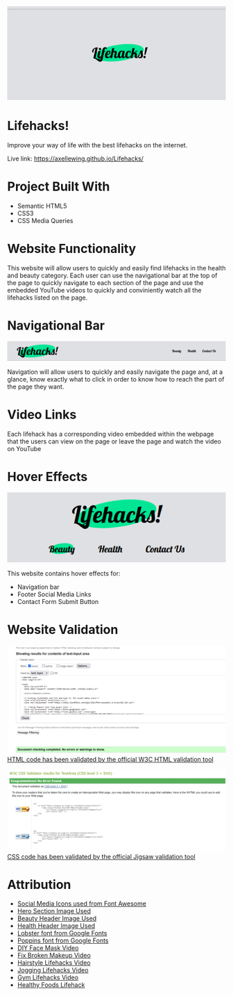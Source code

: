 ![](./assets/screenshots/logo-big.png)

# Lifehacks!

Improve your way of life with the best lifehacks on the internet. 

Live link: https://axellewing.github.io/Lifehacks/

# Project Built With

- Semantic HTML5
- CSS3
- CSS Media Queries

# Website Functionality

This website will allow users to quickly and easily find lifehacks in the health and beauty category. 
Each user can use the navigational bar at the top of the page to quickly navigate to each section of the page and 
use the embedded YouTube videos to quickly and conviniently watch all the lifehacks listed on the page.

# Navigational Bar

![](./assets/screenshots/nav.png)

Navigation will allow users to quickly and easily navigate the page and, at a glance, know exactly what to click in order to 
know how to reach the part of the page they want.

# Video Links

Each lifehack has a corresponding video embedded within the webpage that the users can view on the page 
or leave the page and watch the video on YouTube

# Hover Effects 

![](./assets/screenshots/nav-hover.png)

This website contains hover effects for:

- Navigation bar
- Footer Social Media Links
- Contact Form Submit Button

# Website Validation

![](./assets/screenshots/html-validation.png)
[HTML code has been validated by the official W3C HTML validation tool](https://validator.w3.org/)

![](./assets/screenshots/css-validation.png)
[CSS code has been validated by the official Jigsaw validation tool](https://jigsaw.w3.org/css-validator/)

# Attribution

- [Social Media Icons used from Font Awesome](https://fontawesome.com/)
- [Hero Section Image Used](https://images.unsplash.com/photo-1595814432314-90095f342694?ixlib=rb-4.0.3&ixid=M3wxMjA3fDB8MHxzZWFyY2h8Mnx8aG9tZSUyMGltcHJvdmVtZW50c3xlbnwwfDB8MHx8fDI=&auto=format&fit=crop&w=600&q=60)
- [Beauty Header Image Used](https://images.unsplash.com/photo-1612817288484-6f916006741a?ixlib=rb-4.0.3&ixid=M3wxMjA3fDB8MHxzZWFyY2h8MXx8YmVhdXR5JTIwcHJvZHVjdHN8ZW58MHwwfDB8fHwy&auto=format&fit=crop&w=600&q=60)
- [Health Header Image Used](https://images.unsplash.com/photo-1556911073-a517e752729c?ixlib=rb-4.0.3&ixid=M3wxMjA3fDB8MHxzZWFyY2h8MTB8fGhlYWx0aHl8ZW58MHwwfDB8fHwy&auto=format&fit=crop&w=600&q=60)
- [Lobster font from Google Fonts](https://fonts.google.com/)
- [Poppins font from Google Fonts](https://fonts.google.com/)
- [DIY Face Mask Video](https://www.youtube.com/embed/c6PwuslTi-o)
- [Fix Broken Makeup Video](https://www.youtube.com/embed/hm33W9u2NaQ)
- [Hairstyle Lifehacks Video](https://www.youtube.com/embed/ue1iUhN5ZQs)
- [Jogging Lifehacks Video](https://www.youtube.com/embed/VOJcJHX9VpU)
- [Gym Lifehacks Video](https://www.youtube.com/embed/pzhzS7FDFQg)
- [Healthy Foods Lifehack](https://www.youtube.com/embed/h9E0KLwipWg)

